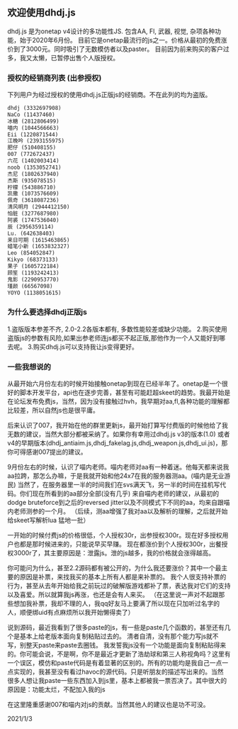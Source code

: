 ## 欢迎使用dhdj.js

dhdj.js 是为onetap v4设计的多功能性JS. 包含AA, Fl, 武器, 视觉, 杂项各种功能，始于2020年6月份。
目前它是onetap最流行的js之一。价格从最初的免费涨价到了3000元。同时吸引了无数模仿者以及paster。
目前因为前来购买的客户过多，我又太懒，已暂停出售个人版授权。

### 授权的经销商列表 (出参授权)

下列用户为经过授权的使用dhdj.js正版js的经销商。不在此列的均为盗版。

```markdown
dhdj (3332697908)
NaCo (11437460)
冰糖 (2812806499)
喵内 (1044566663)
Eii (1220871544)
江晚吟 (2393155975)
肥仔 (510408155)
007 (772672437)
六花 (1402003414)
noob (1353052741)
杰尼 (1802637940)
杰斯 (935078515)
柠檬 (543886710)
凯撒 (1073576609)
佩奇 (3618087236)
清风明月 (2944412150)
怕脏 (3277687980)
阿裘 (1747536040)
辰 (2956359114)
Lu. (642638403)
来日可期 (1615463865)
蜡笔小新 (1653832327)
Leo (854052847)
Kikyo (68373133)
果子 (1605722184)
顾笙 (1193242413)
鬼影 (2290953770)
瑾颜 (66567098)
YOYO (1138051615)
```

### 为什么要选择dhdj正版js

1.盗版版本参差不齐, 2.0-2.2各版本都有, 多数性能较差或缺少功能。
2.购买使用盗版js的参数有风险,如果出参老师连js都买不起正版,那他作为一个人又能好到哪去呢。
3.购买dhdj.js可以支持我让js变得更好。

### 一些我想说的

从最开始六月份左右的时候开始接触onetap到现在已经半年了。onetap是一个很好的脚本开发平台，api也在逐步完善，甚至有可能赶超skeet的趋势。我最开始是在论坛发布免费js，当然，因为没有接触过hvh，我早期对aa,fl,各种功能的理解都比较差，所以自然js也是很平庸。

后来认识了007，我开始在他的群里更新js，最开始打算写付费版的时候他给了我无数的建议，当然大部分都被采纳了。如果你有幸用过dhdj.js v3的版本(1.0) 或者 v4的早期版本(dhdj_antiaim.js,dhdj_fakelag.js,dhdj_weapon.js,dhdj_ui.js)，那你可得感谢007提出的建议。

9月份左右的时候，认识了喵内老师。喵内老师对aa有一种着迷。他每天都来说我aa拉跨，那怎么办嘛，于是我就开始和他24x7在我的服务器测aa。(喵内是无业游民) 当然了，在服务器里一半的时间我们在svs满天飞，另一半的时间在挂机写代码。你们现在所看到的aa部分全部(没有几乎) 来自喵内老师的建议，从最初的dodge bruteforce到之后的reversed jitter以及不同模式下不同的aa，均来自跟喵内老师测参的一个月。 （后续，测aa增强了我对aa以及解析的理解，之后就开始给skeet写解析lua 猛地一批）

一开始的时候付费js的价格很低，个人授权30r，出参授权300r。现在好多授权用户也都是那时候进来的，只能说早买早赚。
现在都涨价到个人授权300r，出餐授权3000r了，其主要原因是：泄露js。泄的js越多，我的价格就会涨得越高。

你可能问为什么，甚至2.2源码都有被公开的，为什么我还要涨价？其中一个最主要的原因是补票，来找我买的基本上所有人都是来补票的。
我个人很支持补票的行为，甚至从去年开始给我之前玩过的破解版游戏都补了票，表达我对它们的支持以及喜爱。所以就算我js再涨，也还是会有人来买。
（在这里说一声对不起跟那些想加我补票，我却不理的人，我qq好友马上要满了所以现在只加听过名字的人，顺便绑uid有点麻烦所以我开始懒得卖了）

说到源码，最近我看到了很多paste的js，有一些是paste几个函数的，甚至还有几个是基本上给老版本面向复制粘贴过去的。 清者自清，没有那个能力写js就不写，别整天paste来paste去圈钱。
我发誓我js没有一个功能是面向复制粘贴得来的。你可能会说，不是啊，你不是最近才更新了浩劫球和第三人称视角吗？这里有一个误区，模仿和paste代码是有着显著的区别的。所有的功能均是我自己一点一点实现的，我甚至没有看过havoc的源代码。只是听朋友的描述写出来的。当然 很多人想让我paste一些东西加入到js里，基本上都被我一票否决了。其中很大的原因是：功能太烂，不配加入我的js

在这里隆重感谢007和喵内对js的贡献。当然其他人的建议也是功不可没。

2021/1/3
